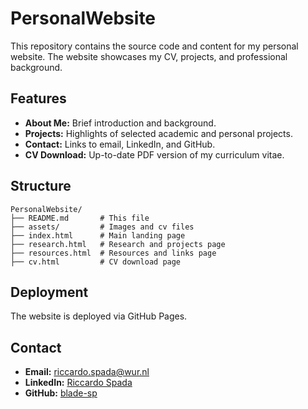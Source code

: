 # PersonalWebsite

This repository contains the source code and content for my personal website. The website showcases my CV, projects, and professional background.

## Features

- **About Me:** Brief introduction and background.
- **Projects:** Highlights of selected academic and personal projects.
- **Contact:** Links to email, LinkedIn, and GitHub.
- **CV Download:** Up-to-date PDF version of my curriculum vitae.

## Structure

```
PersonalWebsite/
├── README.md       # This file
├── assets/         # Images and cv files
├── index.html      # Main landing page
├── research.html   # Research and projects page
├── resources.html  # Resources and links page
├── cv.html         # CV download page
```

## Deployment

The website is deployed via GitHub Pages. 

## Contact

- **Email:** riccardo.spada@wur.nl
- **LinkedIn:** [Riccardo Spada](https://www.linkedin.com/in/riccardo-spada)
- **GitHub:** [blade-sp](https://github.com/blade-sp)